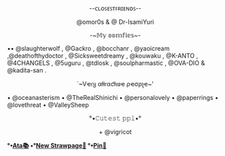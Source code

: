    <p align="center">--ᴄʟᴏꜱᴇꜱᴛꜰʀɪᴇɴᴅꜱ--</p>
    <p align="center">@omor0s & @ Dr-IsamiYuri</p>  
  <p align="center">-~𝕄𝕪 𝕠𝕠𝕞𝕗𝕚𝕖𝕤~-</p>
•• @slaughterwolf
, @Gackro
, @bocchanr
, @yaoicream
,@deathofthydoctor
, @Sicksweetdreamy
, @kouwaku
, @K-ANTO
, @4CHANGELS
, @5uguru
, @tdlosk
, @soulpharmastic
, @OVA-DIO
& @kadita-san . <br/>

  <p align="center">`~Vҽɾყ αƚƚɾαƈƚιʋҽ ρҽσρʅҽ~'</p>
• @oceanasterism
• @TheRealShinichi
• @personalovely
• @paperrings 
• @lovethreat
• @ValleySheep

   <p align="center">°▪︎𝙲𝚞𝚝𝚎𝚜𝚝 𝚙𝚙𝚕▪︎°</p>
<p align="center">+ @vigricot</p> <b/>


°•[Ata📚](https://eustassatabook.atabook.org/)
•°[New Strawpage📕](https://coid-biood.straw.page)
°•[Pin📍](https://pin.it/1x5n6R8Ce)
